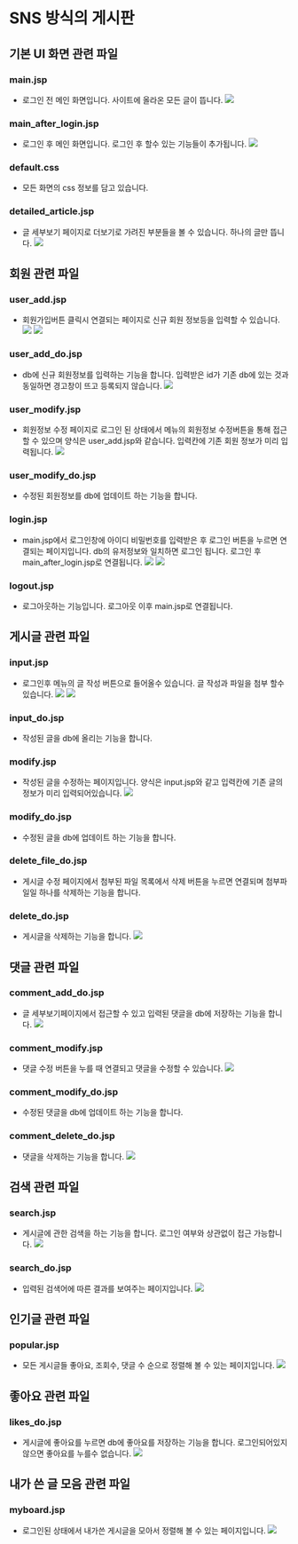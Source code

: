 # SNS 방식의 게시판

## 기본 UI 화면 관련 파일

### main.jsp

- 로그인 전 메인 화면입니다. 사이트에 올라온 모든 글이 뜹니다.
  ![](./Screenshot/1.png)

### main_after_login.jsp

- 로그인 후 메인 화면입니다. 로그인 후 할수 있는 기능들이 추가됩니다.
  ![](./Screenshot/2.png)

### default.css

- 모든 화면의 css 정보를 담고 있습니다.

### detailed_article.jsp

- 글 세부보기 페이지로 더보기로 가려진 부분들을 볼 수 있습니다. 하나의 글만 뜹니다.
  ![](./Screenshot/3.png)

## 회원 관련 파일

### user_add.jsp

- 회원가입버튼 클릭시 연결되는 페이지로 신규 회원 정보등을 입력할 수 있습니다.
  ![](./Screenshot/4.png)
  ![](./Screenshot/20.png)

### user_add_do.jsp

- db에 신규 회원정보를 입력하는 기능을 합니다. 입력받은 id가 기존 db에 있는 것과 동일하면 경고창이 뜨고 등록되지 않습니다.
  ![](./Screenshot/19.png)

### user_modify.jsp

- 회원정보 수정 페이지로 로그인 된 상태에서 메뉴의 회원정보 수정버튼을 통해 접근할 수 있으며 양식은 user_add.jsp와 같습니다. 입력칸에 기존 회원 정보가 미리 입력됩니다.
  ![](./Screenshot/5.png)

### user_modify_do.jsp

- 수정된 회원정보를 db에 업데이트 하는 기능을 합니다.

### login.jsp

- main.jsp에서 로그인창에 아이디 비밀번호를 입력받은 후 로그인 버튼을 누르면 연결되는 페이지입니다. db의 유저정보와 일치하면 로그인 됩니다. 로그인 후 main_after_login.jsp로 연결됩니다.
  ![](./Screenshot/6.png)
  ![](./Screenshot/7.png)

### logout.jsp

- 로그아웃하는 기능입니다. 로그아웃 이후 main.jsp로 연결됩니다.

## 게시글 관련 파일

### input.jsp

- 로그인후 메뉴의 글 작성 버튼으로 들어올수 있습니다. 글 작성과 파일을 첨부 할수 있습니다.
  ![](./Screenshot/8.png)
  ![](./Screenshot/21.png)

### input_do.jsp

- 작성된 글을 db에 올리는 기능을 합니다.

### modify.jsp

- 작성된 글을 수정하는 페이지입니다. 양식은 input.jsp와 같고 입력칸에 기존 글의 정보가 미리 입력되어있습니다.
  ![](./Screenshot/9.png)

### modify_do.jsp

- 수정된 글을 db에 업데이트 하는 기능을 합니다.

### delete_file_do.jsp

- 게시글 수정 페이지에서 첨부된 파일 목록에서 삭제 버튼을 누르면 연결되며 첨부파일일 하나를 삭제하는 기능을 합니다.

### delete_do.jsp

- 게시글을 삭제하는 기능을 합니다.
  ![](./Screenshot/15.png)

## 댓글 관련 파일

### comment_add_do.jsp

- 글 세부보기페이지에서 접근할 수 있고 입력된 댓글을 db에 저장하는 기능을 합니다.
  ![](./Screenshot/10.png)

### comment_modify.jsp

- 댓글 수정 버튼을 누를 때 연결되고 댓글을 수정할 수 있습니다.
  ![](./Screenshot/11.png)

### comment_modify_do.jsp

- 수정된 댓글을 db에 업데이트 하는 기능을 합니다.

### comment_delete_do.jsp

- 댓글을 삭제하는 기능을 합니다.
  ![](./Screenshot/12.png)

## 검색 관련 파일

### search.jsp

- 게시글에 관한 검색을 하는 기능을 합니다. 로그인 여부와 상관없이 접근 가능합니다.
  ![](./Screenshot/13.png)

### search_do.jsp

- 입력된 검색어에 따른 결과를 보여주는 페이지입니다.
  ![](./Screenshot/14.png)

## 인기글 관련 파일

### popular.jsp

- 모든 게시글들 좋아요, 조회수, 댓글 수 순으로 정렬해 볼 수 있는 페이지입니다.
  ![](./Screenshot/16.png)

## 좋아요 관련 파일

### likes_do.jsp

- 게시글에 좋아요를 누르면 db에 좋아요를 저장하는 기능을 합니다. 로그인되어있지 않으면 좋아요를 누를수 없습니다.
  ![](./Screenshot/17.png)

## 내가 쓴 글 모음 관련 파일

### myboard.jsp

- 로그인된 상태에서 내가쓴 게시글을 모아서 정렬해 볼 수 있는 페이지입니다.
  ![](./Screenshot/18.png)
